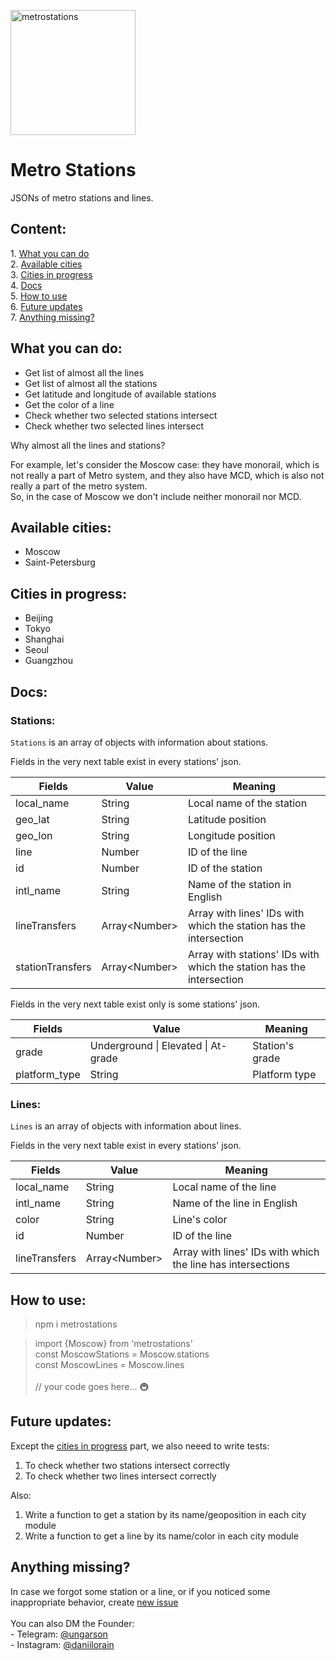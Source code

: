 <img src="https://i.ibb.co/WnD42Vy/metrostations.png" width="200" alt="metrostations" border="0"></img>
# Metro Stations
JSONs of metro stations and lines.

<h2>Content:</h2>
1. <a href="#what-you-can-do">What you can do</a> <br>
2. <a href="#available-cities">Available cities</a> <br>
3. <a href="#cities-in-progress">Cities in progress</a> <br>
4. <a href="#docs">Docs</a> <br>
5. <a href="#usage">How to use</a> <br>
6. <a href="#work-in-progress">Future updates</a> <br>
7. <a href="#anything-missing">Anything missing?</a>

<h2 id="what-you-can-do">What you can do:</h2>
<ul>
<li>Get list of almost all the lines</li>
<li>Get list of almost all the stations</li>
<li>Get latitude and longitude of available stations</li>
<li>Get the color of a line</li>
<li>Check whether two selected stations intersect</li>
<li>Check whether two selected lines intersect</li>
</ul>

Why almost all the lines and stations? 

For example, let's consider the Moscow case: they have monorail,
which is not really a part of Metro system, 
and they also have MCD, which is also not really a part of the metro system. <br>
So, in the case of Moscow we don't include neither monorail nor MCD.
<h2 id="available-cities">Available cities:</h2>
<ul>
<li>Moscow</li>
<li>Saint-Petersburg</li>
</ul>
<h2 id="cities-in-progress">Cities in progress:</h2>
<ul>
<li>Beijing</li>
<li>Tokyo</li>
<li>Shanghai</li>
<li>Seoul</li>
<li>Guangzhou</li>
</ul>

<h2 id="docs">Docs:</h2>
<h3> Stations: </h3>

`Stations` is an array of objects with information about stations.

Fields in the very next table exist in every stations' json.

| Fields | Value | Meaning |
| ------------- | ------------- | ------------- |
| local_name  | String  | Local name of the station |
| geo_lat | String  | Latitude position |
| geo_lon | String  | Longitude position |
| line  | Number  | ID of the line |
| id | Number | ID of the station |
| intl_name | String | Name of the station in English |
| lineTransfers | Array\<Number> | Array with lines' IDs with which the station has the intersection |
| stationTransfers | Array\<Number> | Array with stations' IDs with which the station has the intersection |

Fields in the very next table exist only is some stations' json.

| Fields | Value | Meaning |
| ------------- | ------------- | ------------- |
| grade | Underground &#124; Elevated &#124; At-grade | Station's grade |
| platform_type | String | Platform type |

<h3> Lines: </h3>

`Lines` is an array of objects with information about lines.

Fields in the very next table exist in every stations' json.

| Fields | Value | Meaning |
| ------------- | ------------- | ------------- |
| local_name  | String  | Local name of the line |
| intl_name | String | Name of the line in English |
| color | String | Line's color |
| id | Number | ID of the line |
| lineTransfers | Array\<Number> | Array with lines' IDs with which the line has intersections |


<h2 id="usage">How to use:</h2>

> npm i metrostations

> import {Moscow} from 'metrostations' <br />
> const MoscowStations = Moscow.stations <br />
> const MoscowLines = Moscow.lines <br />
> <br />
> // your code goes here... 🚇

<h2 id="work-in-progress">Future updates:</h2>
Except the <a href="#cities-in-progress">cities in progress</a> part, 
we also neeed to write tests: <br>
<ol>
<li>To check whether two stations intersect correctly</li>
<li>To check whether two lines intersect correctly</li>
</ol>
Also:
<ol>
<li>Write a function to get a station by its name/geoposition in each city module</li>
<li>Write a function to get a line by its name/color in each city module</li>
</ol>
<h2 id="anything-missing">Anything missing?</h2>
In case we forgot some station or a line, or if you noticed some inappropriate behavior,
create <a href="https://github.com/ungarson/MetroStations/issues">new issue</a>
<br>
<br>
You can also DM the Founder: <br>
- Telegram: <a href="https://t.me/ungarson">@ungarson</a><br>
- Instagram: <a href="https://www.instagram.com/daniilorain/">@daniilorain</a>
